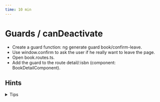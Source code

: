 ```yaml
---
time: 10 min
---
```


# Guards / canDeactivate

- Create a guard function: ng generate guard book/confirm-leave.
- Use window.confirm to ask the user if he really want to leave the page.
- Open book.routes.ts.
- Add the guard to the route detail/:isbn (component: BookDetailComponent).


## Hints

<details>
<summary>Tips </summary>

**Guard Function**
```ts
import { CanDeactivateFn } from '@angular/router';

export const confirmLeaveGuardFn: CanDeactivateFn<MyComponent> = (component, route, state) => {
  // ...
};
```

**Add Guard to Route**
```ts
{
  path: ...,
  component: ...,
  canDeactivate: [confirmLeaveGuardFn]
}
```
</details>